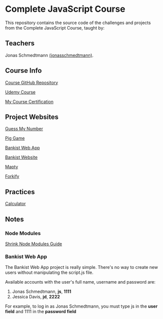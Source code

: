 # Complete JavaScript Course

This repository contains the source code of the challenges and projects from the Complete JavaScript Course, taught by:

## Teachers

Jonas Schmedtmann <a href="https://github.com/jonasschmedtmann">(jonasschmedtmann)</a>.

## Course Info

<a href="https://github.com/jonasschmedtmann/complete-javascript-course">Course GitHub Repository</a>

<a href="https://www.udemy.com/course/the-complete-javascript-course/">Udemy Course</a>

<a href="https://www.udemy.com/certificate/UC-6ed688b1-1953-4b2b-bb70-f4aeaa502caa/">My Course Certification</a>

## Project Websites

<a href="https://ralvarezdev-guess-my-number.netlify.app/">Guess My Number</a>

<a href="https://ralvarezdev-pig-game.netlify.app/">Pig Game</a>

<a href="https://ralvarezdev-bankist-app.netlify.app/">Bankist Web App</a>

<a href="https://ralvarezdev-bankist-web.netlify.app/">Bankist Website</a>

<a href="https://ralvarezdev-mapty.netlify.app/">Mapty</a>

<a href="https://ralvarezdev-forkify.netlify.app/">Forkify</a>

## Practices

<a href="https://ralvarezdev-calculator.netlify.app/">Calculator</a>

## Notes

### Node Modules

<a href="NODE_MODULES.md">Shrink Node Modules Guide</a>

### Bankist Web App

The Bankist Web App project is really simple. There's no way to create new users without manipulating the script.js
file.

Available accounts with the user's full name, username and password are:
<ol>
<li>Jonas Schmedtmann, <strong>js</strong>, <strong>1111</strong></li>
<li>Jessica Davis, <strong>jd</strong>, <strong>2222</strong></li>
</ol>

For example, to log in as Jonas Schmedtmann, you must type js in the <strong>user field</strong> and 1111 in
the <strong>password field</strong>